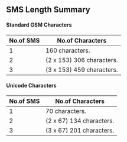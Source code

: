 ## SMS Length Summary

####  Standard GSM Characters

| No.of SMS     | No.of Characters |
|----------|--------------|
| 1 | 160 characters.|
| 2 | (2 x 153) 306 characters.|
| 3 | (3 x 153) 459 characters.|

####  Unicode Characters

| No.of SMS     | No.of Characters |
|----------|--------------|
| 1 | 70 characters.|
| 2 | (2 x 67) 134 characters.|
| 3 | (3 x 67) 201 characters.|